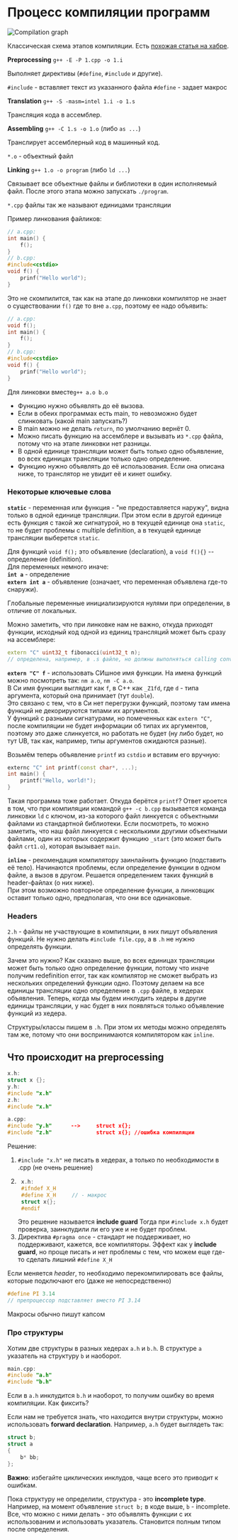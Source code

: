 # Процесс компиляции программ
![Compilation graph](./images/03.28_compilation_graph.png)

Классическая схема этапов компиляции. 
Есть [похожая статья на хабре](https://habr.com/ru/post/478124/).

**Preprocessing**
`g++ -E -P 1.cpp -o 1.i`

Выполняет директивы (`#define`, `#include` и другие).

`#include` - вставляет текст из указанного файла
`#define` - задает макрос

**Translation**
`g++ -S -masm=intel 1.i -o 1.s`

Трансляция кода в ассемблер.

**Assembling**
`g++ -C 1.s -o 1.o` (либо `as ...`)

Транслирует ассемблерный код в машинный код.

`*.o` - объектный файл

**Linking**
`g++ 1.o -o program` (либо `ld ...`)

Связывает все объектные файлы и библиотеки в один исполняемый файл.
После этого этапа можно запускать `./program`.

`*.cpp` файлы так же называют единицами трансляции

Пример линкования файликов:

```c++
// a.cpp:						
int main() {					
	f();						
}
// b.cpp:
#include<cstdio>
void f() {
	prinf("Hello world");
}
```
Это не скомпилится, так как на этапе до линковки компилятор не знает о существовании `f()` где то вне `a.cpp`, поэтому ее надо объявить:

```c++
// a.cpp:						
void f();					
int main() {		
	f();						
}
// b.cpp:
#include<cstdio>
void f() {
	prinf("Hello world");
}
```
Для линковки вместе`g++ a.o b.o`

- Функцию нужно объявлять до её вызова.
- Если в обеих программах есть main, то невозможно будет слинковать (какой main запускать?)
- В main можно не делать `return`, по умолчанию вернёт 0.
- Можно писать функцию на ассемблере и вызывать из `*.cpp` файла, потому что на этапе линковки нет разницы.
- В одной единице трансляции может быть только одно объявление, во всех единицах трансляции только одно определение.
- Функцию нужно объявлять до её использования. Если она описана ниже, то транслятор не увидит её и кинет ошибку.
### Некоторые ключевые слова
**`static`** - переменная или функция - "не предоставляется наружу", видна только в одной единице трансляции. При этом если в другой единице есть функция с такой же сигнатурой, но в текущей единице она `static`, то не будет проблемы с multiple definition, а в текущей единице трансляции выберется `static`. 

Для функций `void f();` это объявление (declaration), а `void f(){}` -- определение (definition).\
Для переменных немного иначе: \
**`int a`** - определение \
**`extern int a`** - объявление (означает, что переменная объявлена где-то снаружи).

Глобальные переменные инициализируются нулями при определении, в отличие от локальных.

Можно заметить, что при линковке нам не важно, откуда приходят функции, исходный код одной из единиц трансляций может быть сразу на ассемблере:
```c++
extern "C" uint32_t fibonacci(uint32_t n);
// определена, например, в .s файле, но должны выполняться calling conventions
```
**`extern "C" f`** - использовать СИшное имя функции. На имена функций можно посмотреть так: `nm a.o`, `nm -C a.o`.\
В Си имя функции выглядит как `f`, в C++ как `_Z1fd`, где `d` - типа аргумента, который она принимает (тут `double`).\
Это связано с тем, что в Си нет перегрузки функций, поэтому там имена функций не декорируются типами их аргументов. \
У функций с разными сигнатурами, но помеченных как `extern "C"`, после компиляции не будет информации об типах их аргументов, поэтому это даже слинкуется, но работать не будет (ну либо будет, но тут UB, так как, например, типы аргументов ожидаются разные).

 Возьмём теперь объявление `printf` из `cstdio` и вставим его вручную:
```c++
externc "C" int printf(const char*, ...);
int main() {
	printf("Hello, world!");
}
```
Такая программа тоже работает. Откуда берётся `printf`? Ответ кроется в том, что при компиляции командой `g++ -c b.cpp` вызывается команда линковки `ld` с ключом, из-за которого файл линкуется с объектными файлами из стандартной библиотеки. Если посмотреть, то можно заметить, что наш файл линкуется с несколькими другими объектными файлами, один из которых содержит функцию `_start` (это может быть файл `crt1.o`), которая вызывает `main`.

**`inline`** - рекомендация компилятору заинлайнить функцию (подставить её тело). Начинаются проблемы, если определение функции в одном файле, а вызов в другом. Решается определением таких функций в header-файлах (о них ниже). \
При этом возможно повторное определение функции, а линковщик оставит только одно, предполагая, что они все одинаковые.

### Headers
`2.h` - файлы не участвующие в компиляции, в них пишут объявления функций. Не нужно делать  `#include file.cpp`, а в `.h` не нужно определять функции.

Зачем это нужно? Как сказано выше, во всех единицах трансляции может быть только одно определение функции, потому что иначе получим redefinition error, так как компилятор не сможет выбрать из нескольких определений функции одно. Поэтому делаем на все единицы трансляции одно определение в `.cpp` файле, в хедерах объявления. Теперь, когда мы будем инклудить хедеры в другие единицы трансляции, у нас будет в них появляться только объявление функций из хедера.

Структуры/классы пишем в `.h`. При этом их методы можно определять там же, потому что они воспринимаются компилятором как `inline`.

## Что происходит на preprocessing
```c++
x.h:
struct x {}; 
y.h:
#include "x.h"
z.h:
#include "x.h"

a.cpp:							
#include "y.h"		-->		struct x{};
#include "z.h"				struct x{}; //ошибка компиляции
```
Решение:
1. `#include "x.h"` не писать в хедерах, а только по необходимости в .cpp (не очень решение)
2. ```c++ 
	x.h:
	#ifndef X_H
	#define X_H		// - макрос
	struct x{};
	#endif
	```
	Это решение называется **include guard**
	Тогда при `#include x.h` будет проверка, заинклудили ли его уже и не будет проблем.
3. Директива  `#pragma once` - стандарт не поддерживает, но поддерживают, кажется, все компиляторы. Эффект как у **include guard**, но проще писать и нет проблемы с тем, что можем еще где-то сделать лишний `#define X_H`

Если меняется *header*, то необходимо перекомпилировать все файлы, которые подключают его (даже не непосредственно)
```c++
#define PI 3.14 
// препроцессор подставляет вместо PI 3.14
```
Макросы обычно пишут капсом

### Про структуры

Хотим две структуры в разных хедерах `a.h` и `b.h`. В структуре `a` указатель на структуру `b` и наоборот.  

```c++
main.cpp:
#include "a.h"
#include "b.h"
```

Если в `a.h` инклудится `b.h` и наоборот, то получим ошибку во время компиляции. Как фиксить? 

Если нам не требуется знать, что находится внутри структуры, можно использовать **forward declaration**. Например, `a.h` будет выглядеть так:

```c++
struct b;
struct a
{
	b* bb;
};
```

**Важно**: избегайте циклических инклудов, чаще всего это приводит к ошибкам.

Пока структуру не определили, структура - это **incomplete type**. Например, на момент объявление `struct b;` в коде выше, `b` - incomplete. 
Все, что можно с ними делать - это объявлять функции с их использованим и использовать указатель. 
Становится полным типом после определения.
